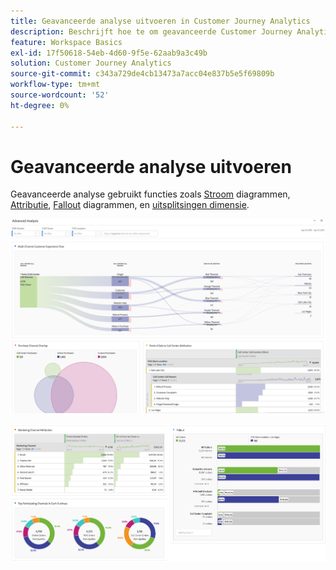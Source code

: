 ```yaml
---
title: Geavanceerde analyse uitvoeren in Customer Journey Analytics
description: Beschrijft hoe te om geavanceerde Customer Journey Analytics analyse in Werkruimte te doen.
feature: Workspace Basics
exl-id: 17f50618-54eb-4d60-9f5e-62aab9a3c49b
solution: Customer Journey Analytics
source-git-commit: c343a729de4cb13473a7acc04e837b5e5f69809b
workflow-type: tm+mt
source-wordcount: '52'
ht-degree: 0%

---
```


# Geavanceerde analyse uitvoeren

Geavanceerde analyse gebruikt functies zoals [Stroom](/help/analysis-workspace/visualizations/c-flow/flow.md) diagrammen, [Attributie](/help/analysis-workspace/c-panels/attribution.md), [Fallout](/help/analysis-workspace/visualizations/fallout/fallout-flow.md) diagrammen, en [uitsplitsingen dimensie](/help/components/dimensions/t-breakdown-fa.md).

![De geavanceerde Analyse die in een stroomdiagram wordt getoond.](assets/cja-adv-analysis1.png)

![Meerdere visualisatievoorbeelden, zoals donudt, venn en gestapelde staafgrafiek.](assets/cja-adv-analysis2.png)

